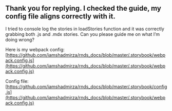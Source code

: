 ## Thank you for replying. I checked the guide, my config file aligns correctly with it.


I tried to console log the stories in loadStories function and it was correctly grabbing both .js and .mdx stories. Can you please guide me on what I’m doing wrong?

Here is my webpack config: [https://github.com/iamshadmirza/rnds_docs/blob/master/.storybook/webpack.config.js](https://github.com/iamshadmirza/rnds_docs/blob/master/.storybook/webpack.config.js)

Config file: [https://github.com/iamshadmirza/rnds_docs/blob/master/.storybook/config.js](https://github.com/iamshadmirza/rnds_docs/blob/master/.storybook/webpack.config.js)